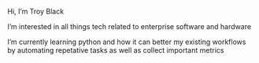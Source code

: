 Hi, I’m Troy Black

I’m interested in all things tech related to enterprise software and hardware

I’m currently learning python and how it can better my existing workflows by automating repetative tasks as well as collect important metrics
